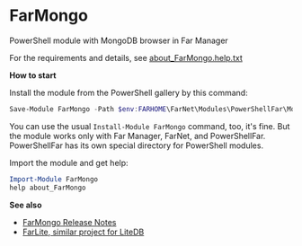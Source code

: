 # FarMongo

PowerShell module with MongoDB browser in Far Manager

For the requirements and details, see [about_FarMongo.help.txt](https://github.com/nightroman/FarMongo/blob/main/about_FarMongo.help.txt)

**How to start**

Install the module from the PowerShell gallery by this command:

```powershell
Save-Module FarMongo -Path $env:FARHOME\FarNet\Modules\PowerShellFar\Modules
```

You can use the usual `Install-Module FarMongo` command, too, it's fine.
But the module works only with Far Manager, FarNet, and PowerShellFar.
PowerShellFar has its own special directory for PowerShell modules.

Import the module and get help:

```powershell
Import-Module FarMongo
help about_FarMongo
```

**See also**

- [FarMongo Release Notes](https://github.com/nightroman/FarMongo/blob/main/Release-Notes.md)
- [FarLite, similar project for LiteDB](https://github.com/nightroman/FarLite)
